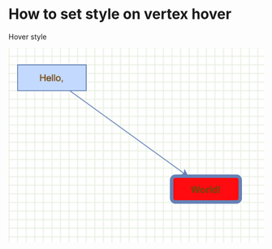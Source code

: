 # How to set style on vertex hover

Hover style

![Hover style](../images/examples/hover-style.png "Hover style")
